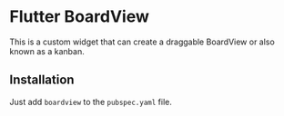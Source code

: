 # Flutter BoardView
This is a custom widget that can create a draggable BoardView or also known as a kanban.

## Installation
Just add ``` boardview ``` to the ``` pubspec.yaml ``` file.
